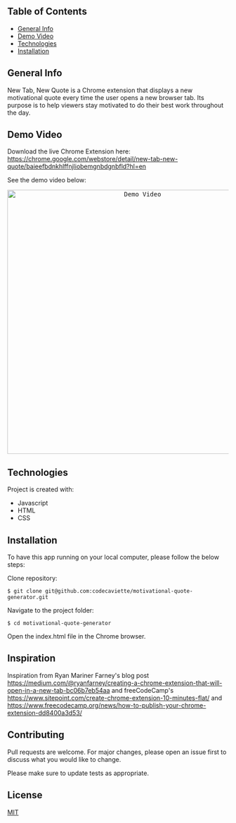 ## Table of Contents

- [General Info](#general-info)
- [Demo Video](#demo-video)
- [Technologies](#technologies)
- [Installation](#installation)
<!-- - [To-Do](#future) -->

## <a name="general-info"></a>General Info
New Tab, New Quote is a Chrome extension that displays a new motivational quote every time the user opens a new browser tab. Its purpose is to help viewers stay motivated to do their best work throughout the day.

## <a name="demo-video"></a>Demo Video
Download the live Chrome Extension here: https://chrome.google.com/webstore/detail/new-tab-new-quote/baieefbdnkhlffnjliobemgnbdgnbfld?hl=en

See the demo video below:

<div style="text-align:center">
  <kbd>
    <img width="600" alt="Demo Video" src="https://media.giphy.com/media/0y5oKBmrWj2m3Bi0xy/giphy.gif">
  </kbd>
</div>

## <a name="technologies"></a>Technologies
Project is created with:
- Javascript 
- HTML 
- CSS
## <a name="installation"></a>Installation
To have this app running on your local computer, please follow the below steps:

Clone repository:
```
$ git clone git@github.com:codecaviette/motivational-quote-generator.git
```

Navigate to the project folder:
```
$ cd motivational-quote-generator
```

Open the index.html file in the Chrome browser.

<!--## <a name="future"></a>TODO✨
- ✨ Add more quotes -->
## Inspiration

Inspiration from Ryan Mariner Farney's blog post https://medium.com/@ryanfarney/creating-a-chrome-extension-that-will-open-in-a-new-tab-bc06b7eb54aa and freeCodeCamp's https://www.sitepoint.com/create-chrome-extension-10-minutes-flat/ and https://www.freecodecamp.org/news/how-to-publish-your-chrome-extension-dd8400a3d53/

## Contributing

Pull requests are welcome. For major changes, please open an issue first to discuss what you would like to change.

Please make sure to update tests as appropriate.

## License

[MIT](https://choosealicense.com/licenses/mit/)
